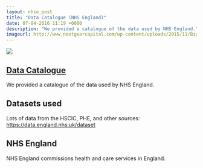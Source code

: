 ```yaml
---
layout: nhse_post
title: "Data Catalogue (NHS England)"
date: 07-04-2016 11:19 +0000
description: "We provided a catalogue of the data used by NHS England."
imageurl: http://www.nextgearcapital.com/wp-content/uploads/2015/11/Big-Data.jpg
---
```

<img src="http://www.nextgearcapital.com/wp-content/uploads/2015/11/Big-Data.jpg" />

## <a href="https://data.england.nhs.uk" target="_blank"> Data Catalogue <i class="fa fa-external-link"></i></a>

We provided a catalogue of the data used by NHS England.

## Datasets used

Lots of data from the HSCIC, PHE, and other sources: https://data.england.nhs.uk/dataset

## NHS England

NHS England commissions health and care services in England.